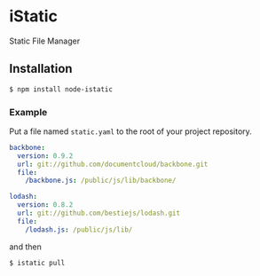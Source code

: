 # iStatic

Static File Manager

## Installation
```bash
$ npm install node-istatic
```

### Example

Put a file named `static.yaml` to the root of your project repository.

```yaml
backbone:
  version: 0.9.2
  url: git://github.com/documentcloud/backbone.git
  file:
    /backbone.js: /public/js/lib/backbone/

lodash:
  version: 0.8.2
  url: git://github.com/bestiejs/lodash.git 
  file:
    /lodash.js: /public/js/lib/
```

and then

```bash
$ istatic pull
```
